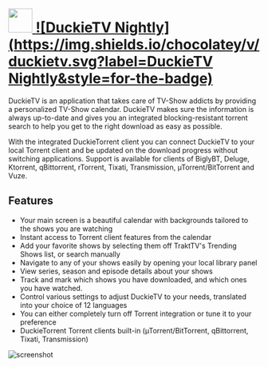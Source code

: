 # [<img src="https://cdn.rawgit.com/JourneyOver/chocolatey-packages/575bc31abcf0249da6533821231a854255a2cc4e/icons/duckietv.png" height="48" width="48" /> ![DuckieTV Nightly](https://img.shields.io/chocolatey/v/duckietv.svg?label=DuckieTV Nightly&style=for-the-badge)](https://chocolatey.org/packages/duckietv)

DuckieTV is an application that takes care of TV-Show addicts by providing a personalized TV-Show calendar. DuckieTV makes sure the information is always up-to-date and gives you an integrated blocking-resistant torrent search to help you get to the right download as easy as possible.

With the integrated DuckieTorrent client you can connect DuckieTV to your local Torrent client and be updated on the download progress without switching applications. Support is available for clients of BiglyBT, Deluge, Ktorrent, qBittorrent, rTorrent, Tixati, Transmission, µTorrent/BitTorrent and Vuze.

## Features

- Your main screen is a beautiful calendar with backgrounds tailored to the shows you are watching
- Instant access to Torrent client features from the calendar
- Add your favorite shows by selecting them off TraktTV's Trending Shows list, or search manually
- Navigate to any of your shows easily by opening your local library panel
- View series, season and episode details about your shows
- Track and mark which shows you have downloaded, and which ones you have watched.
- Control various settings to adjust DuckieTV to your needs, translated into your choice of 12 languages
- You can either completely turn off Torrent integration or tune it to your preference
- DuckieTorrent Torrent clients built-in (µTorrent/BitTorrent, qBittorrent, Tixati, Transmission)

![screenshot](https://raw.githubusercontent.com/JourneyOver/chocolatey-packages/master/readme_imgs/duckietv.png)
